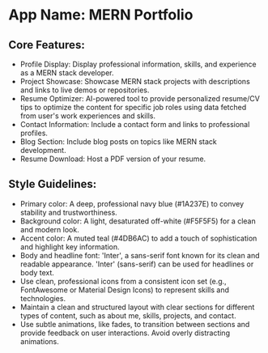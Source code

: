 # **App Name**: MERN Portfolio

## Core Features:

- Profile Display: Display professional information, skills, and experience as a MERN stack developer.
- Project Showcase: Showcase MERN stack projects with descriptions and links to live demos or repositories.
- Resume Optimizer: AI-powered tool to provide personalized resume/CV tips to optimize the content for specific job roles using data fetched from user's work experiences and skills.
- Contact Information: Include a contact form and links to professional profiles.
- Blog Section: Include blog posts on topics like MERN stack development.
- Resume Download: Host a PDF version of your resume.

## Style Guidelines:

- Primary color: A deep, professional navy blue (#1A237E) to convey stability and trustworthiness.
- Background color: A light, desaturated off-white (#F5F5F5) for a clean and modern look.
- Accent color: A muted teal (#4DB6AC) to add a touch of sophistication and highlight key information.
- Body and headline font: 'Inter', a sans-serif font known for its clean and readable appearance. 'Inter' (sans-serif) can be used for headlines or body text.
- Use clean, professional icons from a consistent icon set (e.g., FontAwesome or Material Design Icons) to represent skills and technologies.
- Maintain a clean and structured layout with clear sections for different types of content, such as about me, skills, projects, and contact.
- Use subtle animations, like fades, to transition between sections and provide feedback on user interactions.  Avoid overly distracting animations.